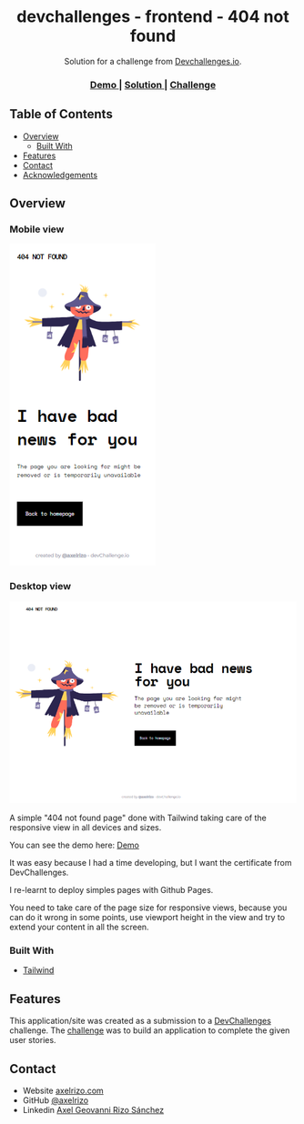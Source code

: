 <!-- Please update value in the {}  -->

<h1 align="center">devchallenges - frontend - 404 not found</h1>

<div align="center">
   Solution for a challenge from  <a href="http://devchallenges.io" target="_blank">Devchallenges.io</a>.
</div>

<div align="center">
  <h3>
    <a href="https://axelrizo.github.io/devchallenges_frontend_404-not-found/">
      Demo
    </a>
    <span> | </span>
    <a href="https://devchallenges.io/solutions/zliG4t6juE5WdQQKhxFO">
      Solution
    </a>
    <span> | </span>
    <a href="https://devchallenges.io/challenges/wBunSb7FPrIepJZAg0sY">
      Challenge
    </a>
  </h3>
</div>

<!-- TABLE OF CONTENTS -->

## Table of Contents

- [Overview](#overview)
  - [Built With](#built-with)
- [Features](#features)
- [Contact](#contact)
- [Acknowledgements](#acknowledgements)

<!-- OVERVIEW -->

## Overview
### Mobile view
![screenshot](/mobile-screenshot.png)
### Desktop view
![screenshot](/desktop-screenshot.png)

A simple "404 not found page" done with Tailwind taking care of the responsive view in all devices and sizes.

You can see the demo here: <a href="https://axelrizo.github.io/devchallenges_frontend_404-not-found/">Demo</a>

It was easy because I had a time developing, but I want the certificate from DevChallenges.

I re-learnt to deploy simples pages with Github Pages.

You need to take care of the page size for responsive views, because you can do it wrong in some points, use viewport height in the view and try to extend your content in all the screen.

### Built With

<!-- This section should list any major frameworks that you built your project using. Here are a few examples.-->

- [Tailwind](https://tailwindcss.com/)

## Features

<!-- List the features of your application or follow the template. Don't share the figma file here :) -->

This application/site was created as a submission to a [DevChallenges](https://devchallenges.io/challenges) challenge. The [challenge](https://devchallenges.io/challenges/wBunSb7FPrIepJZAg0sY) was to build an application to complete the given user stories.

## Contact

- Website [axelrizo.com](https://axelrizo.com)
- GitHub [@axelrizo](https://github.com/axelrizo)
- Linkedin [Axel Geovanni Rizo Sánchez](https://www.linkedin.com/in/axelrizo/)
